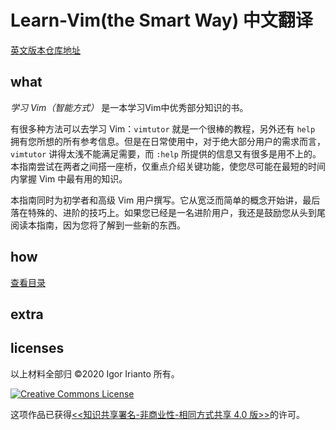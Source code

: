 # Learn-Vim(the Smart Way) 中文翻译

[英文版本仓库地址](https://github.com/iggredible/Learn-Vim)

## what

*学习 Vim（智能方式）* 是一本学习Vim中优秀部分知识的书。

有很多种方法可以去学习 Vim：`vimtutor` 就是一个很棒的教程，另外还有 `help` 拥有您所想的所有参考信息。但是在日常使用中，对于绝大部分用户的需求而言，`vimtutor` 讲得太浅不能满足需要，而 `:help` 所提供的信息又有很多是用不上的。本指南尝试在两者之间搭一座桥，仅重点介绍关键功能，使您尽可能在最短的时间内掌握 Vim 中最有用的知识。

本指南同时为初学者和高级 Vim 用户撰写。它从宽泛而简单的概念开始讲，最后落在特殊的、进阶的技巧上。如果您已经是一名进阶用户，我还是鼓励您从头到尾阅读本指南，因为您将了解到一些新的东西。

## how

[查看目录](./handbook/README.md)

## extra



## licenses

以上材料全部归 ©2020 Igor Irianto 所有。

<a rel="license" href="http://creativecommons.org/licenses/by-nc-sa/4.0/"><img alt="Creative Commons License" style="border-width:0" src="https://licensebuttons.net/l/by-nc-sa/4.0/88x31.png" /></a><br />

这项作品已获得<a rel="license" href="http://creativecommons.org/licenses/by-nc-sa/4.0/"><<知识共享署名-非商业性-相同方式共享 4.0 版>></a>的许可。
